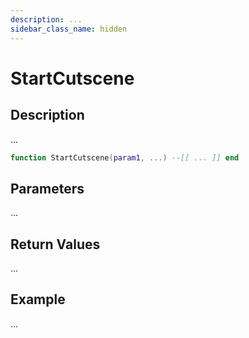 ```yaml
---
description: ...
sidebar_class_name: hidden
---
```


# StartCutscene

## Description

...

```lua
function StartCutscene(param1, ...) --[[ ... ]] end
```

## Parameters

...

## Return Values

...

## Example

...

